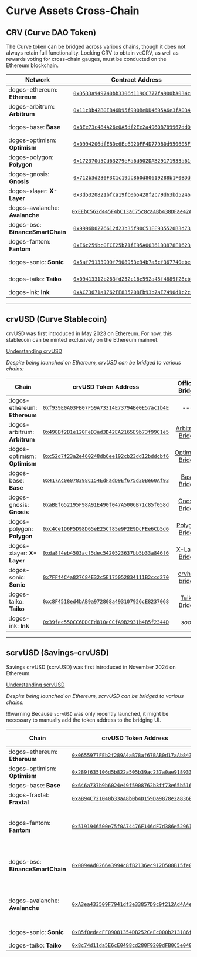 <h1>Curve Assets Cross-Chain</h1>

## **CRV (Curve DAO Token)**

The Curve token can be bridged across various chains, though it does not always retain full functionality. Locking CRV to obtain veCRV, as well as rewards voting for cross-chain gauges, must be conducted on the Ethereum blockchain.

| Network | Contract Address | Bridge |
| ------- | :--------------: | :----: |
| :logos-ethereum: **Ethereum** | [`0xD533a949740bb3306d119CC777fa900bA034cd52`](https://etherscan.io/token/0xd533a949740bb3306d119cc777fa900ba034cd52) | --- |
| :logos-arbitrum: **Arbitrum** | [`0x11cDb42B0EB46D95f990BeDD4695A6e3fA034978`](https://arbiscan.io/address/0x11cDb42B0EB46D95f990BeDD4695A6e3fA034978) | [Arbitrum Bridge](https://bridge.arbitrum.io/)​ |
| :logos-base: **Base** | [`0x8Ee73c484A26e0A5df2Ee2a4960B789967dd0415`](https://basescan.org/address/0x8Ee73c484A26e0A5df2Ee2a4960B789967dd0415) | [Base Bridge](https://bridge.base.org/deposit) |
| :logos-optimism: **Optimism** | [`0x0994206dfE8De6Ec6920FF4D779B0d950605Fb53`](https://optimistic.etherscan.io/address/0x0994206dfe8de6ec6920ff4d779b0d950605fb53) | [Optimism Bridge](https://app.optimism.io/bridge) |
| :logos-polygon: **Polygon** | [`0x172370d5Cd63279eFa6d502DAB29171933a610AF`](https://polygonscan.com/address/0x172370d5cd63279efa6d502dab29171933a610af) | [Polygon Bridge](https://wallet.polygon.technology/bridge/)​ |
| :logos-gnosis: **Gnosis** | [`0x712b3d230F3C1c19db860d80619288b1F0BDd0Bd`](https://gnosisscan.io/address/0x712b3d230f3c1c19db860d80619288b1f0bdd0bd) | [Gnosis Bridge](https://bridge.gnosischain.com/)​ |
| :logos-xlayer: **X-Layer** | [`0x3d5320821bfca19fb0b5428f2c79d63bd5246f89`](https://www.oklink.com/x-layer/address/0x3d5320821bfca19fb0b5428f2c79d63bd5246f89) | [X-Layer Bridge](https://web3.okx.com/xlayer/bridge)​ |
| :logos-avalanche: **Avalanche** | [`0xEEbC562d445F4bC13aC75c8caABb438DFae42A1B9`](https://snowscan.xyz/address/0xEEbC562d445F4bC13aC75c8caABb438DFae42A1B9) | [see here](bridging-curve-eco-tokens.md)​ |
| :logos-bsc: **BinanceSmartChain** | [`0x9996D0276612d23b35f90C51EE935520B3d7355B`](https://bscscan.com/address/0x9996D0276612d23b35f90C51EE935520B3d7355B) | [see here](bridging-curve-eco-tokens.md)​ |
| :logos-fantom: **Fantom** | [`0xE6c259bc0FCE25b71fE95A00361D3878E16232C3`](https://ftmscout.com/address/0xE6c259bc0FCE25b71fE95A00361D3878E16232C3) | [crvhub bridge](https://crvhub.com/bridge)​ |
| :logos-sonic: **Sonic** | [`0x5af79133999f7908953e94b7a5cf367740ebee35`](https://sonicscan.org/address/0x5af79133999f7908953e94b7a5cf367740ebee35) | [crvhub bridge](https://crvhub.com/bridge) |
| :logos-taiko: **Taiko** | [`0x09413312b263fd252c16e592a45f4689f26cb79d`](https://taikoscan.io/token/0x09413312b263fd252c16e592a45f4689f26cb79d) | [Taiko Bridge](https://bridge.taiko.xyz/)​ |
| :logos-ink: **Ink** | [`0xAC73671a1762FE835208Fb93b7aE7490d1c2cCb3`](https://explorer.inkonchain.com/address/0xAC73671a1762FE835208Fb93b7aE7490d1c2cCb3) | *soon* |



---


## **crvUSD (Curve Stablecoin)**

crvUSD was first introduced in May 2023 on Ethereum. For now, this stablecoin can be minted exclusively on the Ethereum mainnet.

[Understanding crvUSD](../crvusd/overview.md)

*Despite being launched on Ethereum, crvUSD can be bridged to various chains:*

| Chain                         | crvUSD Token Address | Official Bridge |
| ----------------------------- | :------------------: | :-------------: |
| :logos-ethereum: **Ethereum** | [`0xf939E0A03FB07F59A73314E73794Be0E57ac1b4E`](https://etherscan.io/token/0xf939E0A03FB07F59A73314E73794Be0E57ac1b4E) | --- |
| :logos-arbitrum: **Arbitrum** | [`0x498Bf2B1e120FeD3ad3D42EA2165E9b73f99C1e5`](https://arbiscan.io/address/0x498Bf2B1e120FeD3ad3D42EA2165E9b73f99C1e5) | [Arbitrum Bridge](https://bridge.arbitrum.io/?destinationChain=arbitrum-one&sourceChain=ethereum) |
| :logos-optimism: **Optimism** | [`0xc52d7f23a2e460248db6ee192cb23dd12bddcbf6`](https://optimistic.etherscan.io/address/0xc52d7f23a2e460248db6ee192cb23dd12bddcbf6) | [Optimism Bridge](https://app.optimism.io/bridge/deposit) |
| :logos-base: **Base**         | [`0x417Ac0e078398C154EdFadD9Ef675d30Be60Af93`](https://basescan.org/address/0x417Ac0e078398C154EdFadD9Ef675d30Be60Af93) | [Base Bridge](https://bridge.base.org/deposit) |
| :logos-gnosis: **Gnosis**     | [`0xaBEf652195F98A91E490f047A5006B71c85f058d`](https://gnosisscan.io/address/0xaBEf652195F98A91E490f047A5006B71c85f058d) | [Gnosis Bridge](https://bridge.gnosischain.com/) |
| :logos-polygon: **Polygon**     | [`0xc4Ce1D6F5D98D65eE25Cf85e9F2E9DcFEe6Cb5d6`](https://polygonscan.com/address/0xc4Ce1D6F5D98D65eE25Cf85e9F2E9DcFEe6Cb5d6) | [Polygon Bridge](https://wallet.polygon.technology/) |
| :logos-xlayer: **X-Layer**     | [`0xda8f4eb4503acf5dec5420523637bb5b33a846f6`](https://www.oklink.com/x-layer/address/0xda8f4eb4503acf5dec5420523637bb5b33a846f6) | [X-Layer Bridge](https://web3.okx.com/xlayer/bridge) |
| :logos-sonic: **Sonic** | [`0x7FFf4C4a827C84E32c5E175052834111B2ccd270`](https://sonicscan.org/address/0x7FFf4C4a827C84E32c5E175052834111B2ccd270) | [crvhub bridge](https://crvhub.com/bridge) |
| :logos-taiko: **Taiko** | [`0xc8F4518ed4bAB9a972808a493107926cE8237068`](https://taikoscan.io/token/0xc8F4518ed4bAB9a972808a493107926cE8237068) | [Taiko Bridge](https://bridge.taiko.xyz/)​ |
| :logos-ink: **Ink** | [`0x39fec550CC6DDCEd810eCCfA9B2931b4B5f2344D`](https://explorer.inkonchain.com/address/0x39fec550CC6DDCEd810eCCfA9B2931b4B5f2344D) | *soon* |

---


## **scrvUSD (Savings-crvUSD)**

Savings crvUSD (scrvUSD) was first introduced in November 2024 on Ethereum.

[Understanding scrvUSD](../crvusd/scrvusd.md)

*Despite being launched on Ethereum, scrvUSD can be bridged to various chains:*

!!!warning
    Because `scrvUSD` was only recently launched, it might be necessary to manually add the token address to the bridging UI.


| Chain                         | crvUSD Token Address | Official Bridge |
| ----------------------------- | :------------------: | :-------------: |
| :logos-ethereum: **Ethereum** | [`0x0655977FEb2f289A4aB78af67BAB0d17aAb84367`](https://etherscan.io/address/0x0655977FEb2f289A4aB78af67BAB0d17aAb84367) | - |
| :logos-optimism: **Optimism** | [`0x289f635106d5b822a505b39ac237a0ae9189335b`](https://optimistic.etherscan.io/address/0x289f635106d5b822a505b39ac237a0ae9189335b) | [Superbridge](https://superbridge.app/base) |
| :logos-base: **Base** | [`0x646a737b9b6024e49f5908762b3ff73e65b5160c`](https://basescan.org/address/0x646a737b9b6024e49f5908762b3ff73e65b5160c) | [Superbridge](https://superbridge.app/base) |
| :logos-fraxtal: **Fraxtal** | [`0xaB94C721040b33aA8b0b4D159Da9878e2a836Ed0`](https://fraxscan.com/address/0xaB94C721040b33aA8b0b4D159Da9878e2a836Ed0) | [Superbridge](https://superbridge.app/base) |
| :logos-fantom: **Fantom** | [`0x5191946500e75f0A74476F146dF7d386e52961d9`](https://ftmscout.com/address/0x5191946500e75f0A74476F146dF7d386e52961d9) | [Guide here :octicons-link-external-16:](./bridging-curve-eco-tokens.md) |
| :logos-bsc: **BinanceSmartChain** | [`0x0094Ad026643994c8fB2136ec912D508B15fe0E5`](https://bscscan.com/address/0x0094Ad026643994c8fB2136ec912D508B15fe0E5) | [Guide here :octicons-link-external-16:](./bridging-curve-eco-tokens.md) |
| :logos-avalanche: **Avalanche** | [`0xA3ea433509F7941df3e33857D9c9f212Ad4A4e64`](https://snowscan.xyz/address/0xA3ea433509F7941df3e33857D9c9f212Ad4A4e64) | [Guide here :octicons-link-external-16:](./bridging-curve-eco-tokens.md) |
| :logos-sonic: **Sonic** | [`0xB5f0edecFF09081354DB252CeEc000b213186fac`](https://sonicscan.org/address/0xB5f0edecFF09081354DB252CeEc000b213186fac) | [crvhub bridge](https://crvhub.com/bridge) |
| :logos-taiko: **Taiko** | [`0x8c74d11da5E6cE0498cd280F9209dFB0C5e048A7`](https://taikoscan.io/token/0x8c74d11da5E6cE0498cd280F9209dFB0C5e048A7) | [Taiko Bridge](https://bridge.taiko.xyz/)​ |